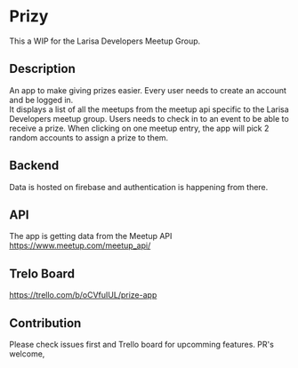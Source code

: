 # Prizy
This a WIP for the Larisa Developers Meetup Group. 

## Description
An app to make giving prizes easier. Every user needs to create an account and be logged in.  
It displays a list of all the meetups from the meetup api specific to the Larisa Developers meetup group. 
Users needs to check in to an event to be able to receive a prize. 
When clicking on one meetup entry, the app will pick 2 random accounts to assign a prize to them.

## Backend
Data is hosted on firebase and authentication is happening from there.

## API
The app is getting data from the Meetup API https://www.meetup.com/meetup_api/

## Trelo Board
https://trello.com/b/oCVfuIUL/prize-app

## Contribution
Please check issues first and Trello board for upcomming features. PR's welcome, 



